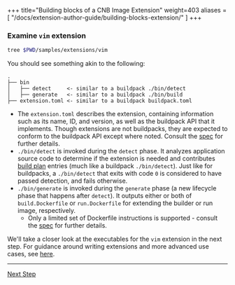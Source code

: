 +++
title="Building blocks of a CNB Image Extension"
weight=403
aliases = [
  "/docs/extension-author-guide/building-blocks-extension/"
  ]
+++

<!-- test:suite=dockerfiles;weight=3 -->

### Examine `vim` extension

<!-- test:exec -->
```bash
tree $PWD/samples/extensions/vim
```

You should see something akin to the following:

```
.
├── bin
│   ├── detect     <- similar to a buildpack ./bin/detect
│   ├── generate   <- similar to a buildpack ./bin/build
├── extension.toml <- similar to a buildpack buildpack.toml
```

* The `extension.toml` describes the extension, containing information such as its name, ID, and version, as well as the
  buildpack API that it implements. Though extensions are not buildpacks, they are expected to conform to the buildpack
  API except where noted. Consult the [spec](https://github.com/buildpacks/spec/blob/main/image_extension.md)
  for further details.
* `./bin/detect` is invoked during the `detect` phase. It analyzes application source code to determine if the extension
  is needed and contributes [build plan](/docs/reference/spec/buildpack-api/#build-plan) entries (much like a
  buildpack `./bin/detect`). Just like for buildpacks, a `./bin/detect` that exits with code `0` is considered to have
  passed detection, and fails otherwise.
* `./bin/generate` is invoked during the `generate` phase (a new lifecycle phase that happens after `detect`). It
  outputs either or both of `build.Dockerfile` or `run.Dockerfile` for extending the builder or run image, respectively.
  * Only a limited set of Dockerfile instructions is supported - consult
    the [spec](https://github.com/buildpacks/spec/blob/main/image_extension.md)
    for further details.

We'll take a closer look at the executables for the `vim` extension in the next step.
For guidance around writing extensions and more advanced use cases, see [here](/docs/extension-guide/create-extension/advanced-extensions).

<!--+ if false+-->
---

<a href="/docs/extension-guide/create-extension/build-dockerfile" class="button bg-pink">Next Step</a>
<!--+ end +-->
